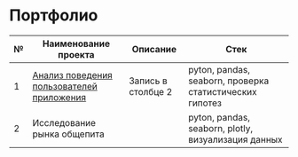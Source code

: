 # Портфолио

|№|Наименование проекта|Описание|Стек|
|-|-|--------|---|
|1|[Анализ поведения пользователей приложения](https://github.com/Svyazhina/Edu/tree/main/Project_1)|Запись в столбце 2|pyton, pandas, seaborn, проверка статистических гипотез|
|2|Исследование рынка общепита| |pyton, pandas, seaborn, plotly, визуализация данных |



